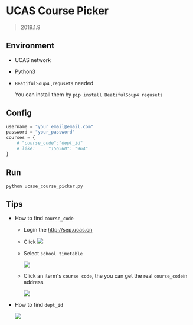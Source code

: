 # UCAS Course Picker

> 2019.1.9

## Environment

- UCAS network

- Python3 

- `BeatifulSoup4` ,`requsets`   needed

  You can install them by `pip install BeatifulSoup4 requsets ` 

## Config

```python
username = "your_email@email.com"
password = "your_password"
courses = { 
    # "course_code":"dept_id"  
    # like:     "156560": "964"
}
```

## Run

`python ucase_course_picker.py`

## Tips

- How to find `course_code` 

  - Login the http://sep.ucas.cn

  - Click ![](https://ws2.sinaimg.cn/small/006tNc79ly1fz0cu2yg0vj305q058jrq.jpg)

  - Select `school timetable`

    ![](https://ws1.sinaimg.cn/large/006tNc79ly1fz0cv6e83dj32fm0fcwj7.jpg)

  - Click an iterm's `course code`, the you can get the real `course_code`in address

    ![](https://ws2.sinaimg.cn/large/006tNc79ly1fz0cw0g32sj30u401i3yy.jpg)

- How to find `dept_id`

  ![](https://ws1.sinaimg.cn/large/006tNc79ly1fz0d6n18kpj31fl0u04qq.jpg)
